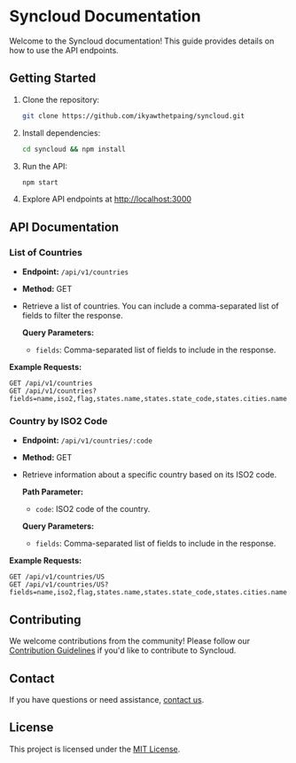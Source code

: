 # Syncloud Documentation

Welcome to the Syncloud documentation! This guide provides details on how to use the API endpoints.

## Getting Started

1. Clone the repository:

   ```bash
   git clone https://github.com/ikyawthetpaing/syncloud.git
   ```

2. Install dependencies:

   ```bash
   cd syncloud && npm install
   ```

3. Run the API:

   ```bash
   npm start
   ```

4. Explore API endpoints at [http://localhost:3000](http://localhost:3000)

## API Documentation

### List of Countries

- **Endpoint:** `/api/v1/countries`
- **Method:** GET
- Retrieve a list of countries. You can include a comma-separated list of fields to filter the response.

  **Query Parameters:**

  - `fields`: Comma-separated list of fields to include in the response.

**Example Requests:**

```http
GET /api/v1/countries
GET /api/v1/countries?fields=name,iso2,flag,states.name,states.state_code,states.cities.name
```

### Country by ISO2 Code

- **Endpoint:** `/api/v1/countries/:code`
- **Method:** GET
- Retrieve information about a specific country based on its ISO2 code.

  **Path Parameter:**

  - `code`: ISO2 code of the country.

  **Query Parameters:**

  - `fields`: Comma-separated list of fields to include in the response.

**Example Requests:**

```http
GET /api/v1/countries/US
GET /api/v1/countries/US?fields=name,iso2,flag,states.name,states.state_code,states.cities.name
```

## Contributing

We welcome contributions from the community! Please follow our [Contribution Guidelines](CONTRIBUTING.md) if you'd like to contribute to Syncloud.

## Contact

If you have questions or need assistance, [contact us](mailto:ikyawthetpaing@gmail.com).

## License

This project is licensed under the [MIT License](LICENSE).
